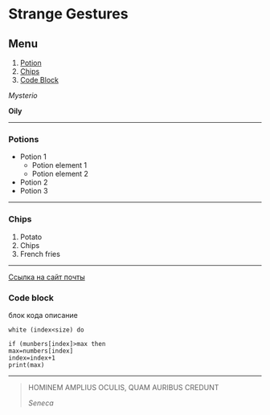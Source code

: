 # Strange Gestures

## Menu 

1. [Potion](#potions)       
2. [Chips](#chips)
3. [Code Block](#code-block)

*Mysterio*

**Oily**

---
### Potions
* Potion 1
    * Potion element 1
    * Potion element 2
* Potion 2
* Potion 3

---
### Chips
1. Potato
2. Chips
3. French fries

---
[Ссылка на сайт почты](http://mail.ru/)

### Code block
блок кода описание
```
white (index<size) do

if (munbers[index]>max then
max=numbers[index]
index=index+1
print(max)
```
---
>HOMINEM AMPLIUS OCULIS, QUAM AURIBUS CREDUNT
>
>*Seneca*